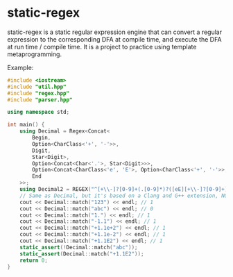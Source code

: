 # static-regex
static-regex is a static regular expression engine that can convert a regular expression to the corresponding DFA at compile time, and execute the DFA at run time / compile time. It is a project to practice using template metaprogramming.

Example:

```c++
#include <iostream>
#include "util.hpp"
#include "regex.hpp"
#include "parser.hpp"

using namespace std;

int main() {
    using Decimal = Regex<Concat<
        Begin,
        Option<CharClass<'+', '-'>>,
        Digit,
        Star<Digit>,
        Option<Concat<Char<'.'>, Star<Digit>>>,
        Option<Concat<CharClass<'e', 'E'>, Option<CharClass<'+', '-'>>, Plus<Digit>>>,
        End
    >>;
    using Decimal2 = REGEX("^[+\\-]?[0-9]+(.[0-9]*)?([eE][+\\-]?[0-9]+)?$");
    // Same as Decimal, but it's based on a Clang and G++ extension, NOT C++ STANDARD.
    cout << Decimal::match("123") << endl; // 1
    cout << Decimal::match("abc") << endl; // 0
    cout << Decimal::match("1.") << endl; // 1
    cout << Decimal::match("-1.1") << endl; // 1
    cout << Decimal::match("+1.1e+2") << endl; // 1
    cout << Decimal::match("+1.1e-2") << endl; // 1
    cout << Decimal::match("+1.1E2") << endl; // 1
    static_assert(!Decimal::match("abc"));
    static_assert(Decimal::match("+1.1E2"));
    return 0;
}
```